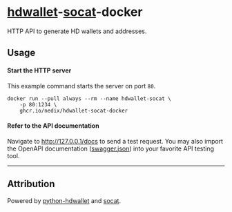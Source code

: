 # [hdwallet][python-hdwallet]-[socat]-docker

HTTP API to generate HD wallets and addresses.

## Usage

#### Start the HTTP server

This example command starts the server on port `80`.

```shell
docker run --pull always --rm --name hdwallet-socat \
    -p 80:1234 \
    ghcr.io/nedix/hdwallet-socat-docker
```

#### Refer to the API documentation

Navigate to http://127.0.0.1/docs to send a test request.
You may also import the OpenAPI documentation ([swagger.json][swagger]) into your favorite API testing tool.

<hr>

## Attribution

Powered by [python-hdwallet] and [socat].

[swagger]: https://github.com/nedix/hdwallet-socat-docker/blob/main/rootfs/var/www/html/swagger.json
[python-hdwallet]: https://github.com/meherett/python-hdwallet
[socat]: http://www.dest-unreach.org/socat/
